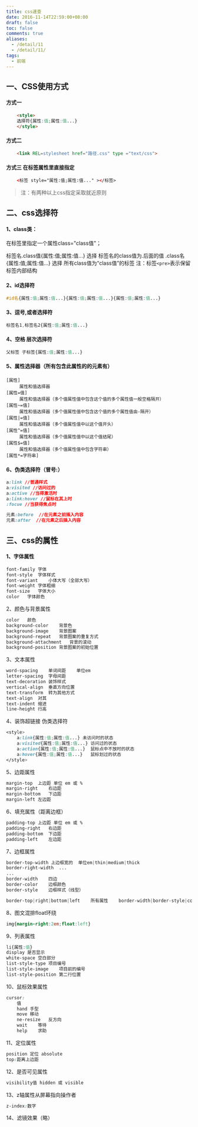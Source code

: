 ```yaml
---
title: css速查
date: 2016-11-14T22:59:00+08:00
draft: false
toc: false
comments: true
aliases:
  - /detail/11
  - /detail/11/
tags:
  - 前端
---
```


## 一、CSS使用方式
#### 方式一
```html
	<style>
	选择符{属性:值;属性:值...}
	</style>
```

#### 方式二
```html
	<link REL=stylesheet href="路径.css" type ="text/css">
```
	
#### 方式三 在标签属性里直接指定
```html
	<标签 style="属性:值;属性:值..." ></标签>
```
	
> 注：有两种以上css指定采取就近原则


## 二、css选择符
#### 1、class类：
在标签里指定一个属性class="class值"；

标签名.class值{属性:值;属性:值...} 选择 标签名的class值为.后面的值
.class名{属性:值;属性:值...} 选择 所有class值为“class值”的标签
注：标签```<pre>```表示保留标签内部结构
		
#### 2、id选择符
```css
#id名{属性:值;属性:值...}{属性:值;属性:值...}{属性:值;属性:值...}
```
#### 3、逗号,或者选择符
```css
标签名1,标签名2{属性:值;属性:值...}
```
#### 4、空格 层次选择符
```css
父标签 子标签{属性:值;属性:值...}
```
#### 5、属性选择器（所有包含此属性的的元素有）
```csss
[属性]
	 属性和值选择器
[属性=值]
	 属性和值选择器（多个值属性值中包含这个值的多个属性值一般空格隔开）
[属性~=值]
	 属性和值选择器（多个值属性值中包含这个值的多个属性值由-隔开）
[属性|=值]	
	 属性和值选择器（多个值属性值中以这个值开头）
[属性^=值]	
	 属性和值选择器（多个值属性值中以这个值结尾）
[属性$=值]	
	 属性和值选择器（多个值属性值中包含字符串）
[属性*=字符串]	
```
	
#### 6、伪类选择符（冒号:）
```css
a:link //普通样式
a:visited //访问过的
a:active //当得激活时
a:link:hover //鼠标在其上时
:focue //当获得焦点时

元素:before  //在元素之前插入内容
元素:after  //在元素之后插入内容
```


## 三、css的属性
#### 1、字体属性
```css
font-family	字体
font-style	字体样式
font-variant	小体大写（全部大写）
font-weight	字体粗细
font-size	字体大小
color	字体颜色
```

2、颜色与背景属性
```css
color	颜色
background-color	背景色
background-image	背景图案
background-repeat	背景图案的重复方式
background-attachment	背景的滚动
background-position	背景图案的初始位置
```
	
3、文本属性
```css
word-spacing	单词间距	单位em
letter-spacing	字母间距
text-decoration	装饰样式
vertical-align	垂直方向位置
text-transform	转为其他方式
text-align	对其
text-indent	缩进
line-height	行高
```
	
4、装饰超链接 伪类选择符
```css
<style>
	a:link{属性:值;属性:值...} 未访问时的状态
	a:visited{属性:值;属性:值...}	访问过的状态
	a:action{属性:值;属性:值...}	鼠标点中不放时的状态
	a:hover{属性:值;属性:值...}	鼠标划过的状态
</style>
```
	
5、边距属性
```css
margin-top	上边距	单位 em 或 %
margin-right	右边距
margin-bottom	下边距
margin-left	左边距
```
	
6、填充属性（距离边框）
```css
padding-top	上边距	单位 em 或 %
padding-right	右边距
padding-bottom	下边距
padding-left	左边距
```
	
7、边框属性
```css
border-top-width 上边框宽的	单位em|thin|medium|thick
border-right-width	...
...
border-width	四边
border-color	边框颜色
border-style	边框样式（线型）

border-top|right|bottom|left	所有属性	border-width|border-style|color
```
	
8、图文混排float环绕
```css
img{margin-right:2em;float:left}
```

9、列表属性
```css
li{属性:值}
display 是否显示
white-space	空白部分
list-style-type	项目编号
list-style-image	项目前的编号
list-style-position	第二行位置
```
	
10、鼠标效果属性
```css
cursor:
	值
	hand 手型
	move 移动
	ne-resize	反方向
	wait	等待
	help	求助
```


11、定位属性
```css
position 定位 absolute
top:距离上边距
```
	
12、是否可见属性
```css
visibility值 hidden 或 visible
```
	
13、z轴属性从屏幕指向操作者
```css
z-index:数字
```

14、滤镜效果（略）
